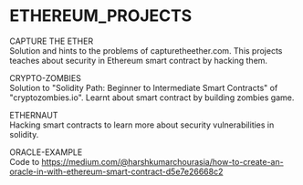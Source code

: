 # ETHEREUM_PROJECTS

CAPTURE THE ETHER<br />
Solution and hints to the problems of capturetheether.com. This projects teaches about security in Ethereum smart contract by hacking them.

CRYPTO-ZOMBIES <br />
Solution to "Solidity Path: Beginner to Intermediate Smart Contracts" of "cryptozombies.io". Learnt about smart contract by building zombies game.

ETHERNAUT<br />
Hacking smart contracts to learn more about security vulnerabilities in solidity.

ORACLE-EXAMPLE <br />
Code to https://medium.com/@harshkumarchourasia/how-to-create-an-oracle-in-with-ethereum-smart-contract-d5e7e26668c2
